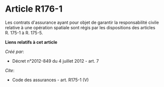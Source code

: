 # Article R176-1

Les contrats d'assurance ayant pour objet de garantir la responsabilité civile relative à une opération spatiale sont régis
par les dispositions des articles R. 175-1 à R. 175-5.

**Liens relatifs à cet article**

_Créé par_:

  - Décret n°2012-849 du 4 juillet 2012 - art. 7

_Cite_:

  - Code des assurances - art. R175-1 (V)

